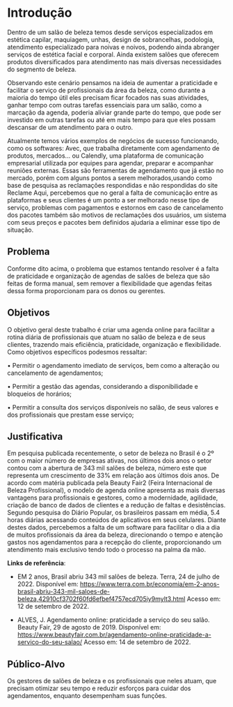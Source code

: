 # Introdução

   Dentro de um salão de beleza temos desde serviços especializados em estética capilar, maquiagem, unhas, design de sobrancelhas, podologia, atendimento especializado para noivas e noivos, podendo ainda abranger serviços de estética facial e corporal. Ainda existem salões que oferecem produtos diversificados para atendimento
nas mais diversas necessidades do segmento de beleza.

   Observando este cenário pensamos na ideia de aumentar a praticidade e facilitar o serviço de profissionais da área da beleza, como durante a maioria do tempo útil eles precisam ficar focados nas suas atividades, ganhar tempo com outras tarefas essenciais para um salão, como a marcação da agenda, poderia aliviar grande parte do tempo, que pode ser investido em outras tarefas ou até em mais tempo para que eles possam descansar de um atendimento para o outro.
   
   Atualmente temos vários exemplos de negócios de sucesso funcionando, como os softwares: Avec, que trabalha diretamente com agendamento de produtos, mercados…
ou Calendly, uma plataforma de comunicação empresarial utilizada por equipes para agendar, preparar e acompanhar reuniões externas. Essas são ferramentas de agendamento que já estão no mercado, porém com alguns pontos a serem melhorados,usando como base de pesquisa as reclamações respondidas e não respondidas do site Reclame Aqui, percebemos que no geral a falta de comunicação entre as plataformas e seus clientes é um ponto a ser melhorado nesse tipo de serviço, problemas com pagamentos e estornos em caso de cancelamento dos pacotes também são motivos de reclamações dos usuários, um sistema com seus preços e pacotes bem definidos
ajudaria a eliminar esse tipo de situação.


## Problema
  Conforme dito acima, o problema que estamos tentando resolver é a falta de praticidade e organização de agendas de salões de beleza que são feitas de forma manual,
sem remover a flexibilidade que agendas feitas dessa forma proporcionam para os donos ou gerentes.


## Objetivos

  O objetivo geral deste trabalho é criar uma agenda online para facilitar a rotina diária de profissionais que atuam no salão de beleza e de seus clientes, trazendo mais eficiência, praticidade, organização e flexibilidade.
  Como objetivos específicos podesmos ressaltar:

• Permitir o agendamento imediato de serviços, bem como a alteração ou
cancelamento de agendamentos;

• Permitir a gestão das agendas, considerando a disponibilidade e bloqueios
de horários;

• Permitir a consulta dos serviços disponíveis no salão, de seus valores e dos
profissionais que prestam esse serviço;
 

## Justificativa

  Em pesquisa publicada recentemente, o setor de beleza no Brasil é o 2º com o maior número de empresas ativas, nos últimos dois anos o setor contou com a abertura de
343 mil salões de beleza, número este que representa um crescimento de 33% em relação aos últimos dois anos.
  De acordo com matéria publicada pela Beauty Fair2 (Feira Internacional de Beleza Profissional), o modelo de agenda online apresenta as mais diversas vantagens para
profissionais e gestores, como a modernidade, agilidade, criação de banco de dados de clientes e a redução de faltas e desistências.
  Segundo pesquisa do Diário Popular, os brasileiros passam em média, 5.4 horas diárias acessando conteúdos de aplicativos em seus celulares.
  Diante destes dados, percebemos a falta de um software para facilitar o dia a dia de muitos profissionais da área da beleza, direcionando o tempo e atenção gastos nos agendamentos para a recepção do cliente, proporcionando um atendimento mais exclusivo tendo todo o processo na palma da mão.


**Links de referência**:
- EM 2 anos, Brasil abriu 343 mil salões de beleza. Terra, 24 de julho de 2022. Disponível em: <https://www.terra.com.br/economia/em-2-anos-brasil-abriu-343-mil-saloes-de-beleza,42910cf3702f60fd6efbef4757ecd705iy9mylt3.html> Acesso em: 12 de setembro de 2022. 

- ALVES, J. Agendamento online: praticidade a serviço do seu salão. Beauty Fair, 29 de agosto de 2019. Disponível em: <https://www.beautyfair.com.br/agendamento-online-praticidade-a-servico-do-seu-salao/> Acesso em: 14 de setembro de 2022.

## Público-Alvo

  Os gestores de salões de beleza e os profissionais que neles atuam, que precisam otimizar seu tempo e reduzir esforços para cuidar dos agendamentos, enquanto desempenham suas funções.
